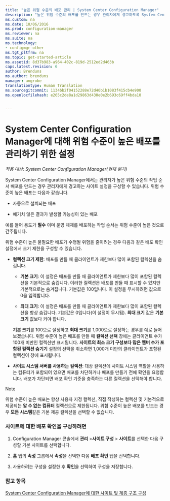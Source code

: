 ```yaml
---
title: "높은 위험 수준의 배포 관리 | System Center Configuration Manager"
description: "높은 위험 수준의 배포를 만드는 경우 관리자에게 경고하도록 System Center Configuration Manager에서 사이트 설정을 구성하는 방법을 알아봅니다."
ms.custom: na
ms.date: 10/06/2016
ms.prod: configuration-manager
ms.reviewer: na
ms.suite: na
ms.technology:
- configmgr-other
ms.tgt_pltfrm: na
ms.topic: get-started-article
ms.assetid: 8d37b983-a964-402c-819d-2512ed2d463b
caps.latest.revision: 6
author: Brenduns
ms.author: brenduns
manager: angrobe
translationtype: Human Translation
ms.sourcegitcommit: 1134bb2f04152288e72d40b1b1083f415cb4e900
ms.openlocfilehash: e265c2de8a1d29863d430e0e2b693c69ff4bda10


---
```

# <a name="settings-to-manage-high-risk-deployments-for-system-center-configuration-manager"></a>System Center Configuration Manager에 대해 위험 수준이 높은 배포를 관리하기 위한 설정

*적용 대상: System Center Configuration Manager(현재 분기)*


System Center Configuration Manager에서는 관리자가 높은 위험 수준의 작업 순서 배포를 만드는 경우 관리자에게 경고하는 사이트 설정을 구성할 수 있습니다. 위험 수준이 높은 배포는 다음과 같습니다.  

-   자동으로 설치되는 배포  

-   예기치 않은 결과가 발생할 가능성이 있는 배포  

 예를 들어 용도가 **필수** 이며 운영 체제를 배포하는 작업 순서는 위험 수준이 높은 것으로 간주됩니다.  

 위험 수준이 높은 불필요한 배포가 수행될 위험을 줄이려는 경우 다음과 같은 배포 확인 설정에서 크기 제한을 구성할 수 있습니다.  

-   **컬렉션 크기 제한**: 배포를 만들 때 클라이언트가 제한보다 많이 포함된 컬렉션을 숨깁니다.  

    -   **기본 크기**: 이 설정은 배포를 만들 때 클라이언트가 제한보다 많이 포함된 컬렉션을 기본적으로 숨깁니다. 이러한 컬렉션은 배포를 만들 때 표시할 수 있지만 기본적으로는 숨겨집니다. 기본값은 100입니다. 이 설정을 무시하려면 값으로 0을 입력합니다.  

    -   **최대 크기**: 이 설정은 배포를 만들 때 클라이언트가 제한보다 많이 포함된 컬렉션을 항상 숨깁니다. 기본값은 0입니다(이 설정이 무시됨). **최대 크기** 값은 **기본 크기** 값보다 커야 합니다.  

     **기본 크기**를 100으로 설정하고 **최대 크기**를 1,000으로 설정하는 경우를 예로 들어 보겠습니다. 위험 수준이 높은 배포를 만들 때 **컬렉션 선택** 창에는 클라이언트 수가 100개 미만인 컬렉션만 표시됩니다. **사이트의 최소 크기 구성보다 많은 멤버 수가 포함된 컬렉션 숨기기** 설정의 선택을 취소하면 1,000개 미만의 클라이언트가 포함된 컬렉션이 창에 표시됩니다.  

-   **사이트 시스템 서버를 사용하는 컬렉션**: 대상 컬렉션에 사이트 시스템 역할을 사용하는 컴퓨터가 포함되어 있으면 배포를 차단하거나 배포를 만들기 전에 확인을 요청합니다. 배포가 차단되면 배포 확인 기준을 충족하는 다른 컬렉션을 선택해야 합니다.  

> [!NOTE]  
>  위험 수준이 높은 배포는 항상 사용자 지정 컬렉션, 직접 작성하는 컬렉션 및 기본적으로 제공되는 **알 수 없는 컴퓨터** 컬렉션으로 제한됩니다. 위험 수준이 높은 배포를 만드는 경우 **모든 시스템**같은 기본 제공 컬렉션을 선택할 수 없습니다.  

### <a name="to-configure-deployment-verification-for-a-site"></a>사이트에 대한 배포 확인을 구성하려면  

1.  Configuration Manager 콘솔에서 **관리** >**사이트 구성** > **사이트**를 선택한 다음 구성할 기본 사이트를 선택합니다.  

2.  **홈** 탭의 **속성** 그룹에서 **속성**을 선택한 다음 **배포 확인** 탭을 선택합니다.  

3.  사용하려는 구성을 설정한 후 **확인**을 선택하여 구성을 저장합니다.  

### <a name="see-also"></a>참고 항목  
 [System Center Configuration Manager에 대한 사이트 및 계층 구조 구성](../../core/servers/deploy/configure/configure-sites-and-hierarchies.md)



<!--HONumber=Nov16_HO1-->


